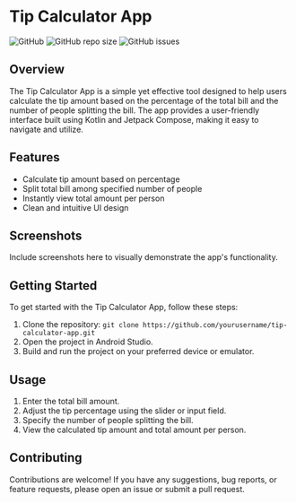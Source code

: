 # Tip Calculator App

![GitHub](https://img.shields.io/github/license/IDIR2626/TipApp)
![GitHub repo size](https://img.shields.io/github/repo-size/IDIR2626/TipApp)
![GitHub issues](https://img.shields.io/github/issues/IDIR2626/TipApp)

## Overview

The Tip Calculator App is a simple yet effective tool designed to help users calculate the tip amount based on the percentage of the total bill and the number of people splitting the bill. The app provides a user-friendly interface built using Kotlin and Jetpack Compose, making it easy to navigate and utilize.

## Features

- Calculate tip amount based on percentage
- Split total bill among specified number of people
- Instantly view total amount per person
- Clean and intuitive UI design

## Screenshots

Include screenshots here to visually demonstrate the app's functionality.

## Getting Started

To get started with the Tip Calculator App, follow these steps:

1. Clone the repository: `git clone https://github.com/yourusername/tip-calculator-app.git`
2. Open the project in Android Studio.
3. Build and run the project on your preferred device or emulator.

## Usage

1. Enter the total bill amount.
2. Adjust the tip percentage using the slider or input field.
3. Specify the number of people splitting the bill.
4. View the calculated tip amount and total amount per person.

## Contributing

Contributions are welcome! If you have any suggestions, bug reports, or feature requests, please open an issue or submit a pull request.
